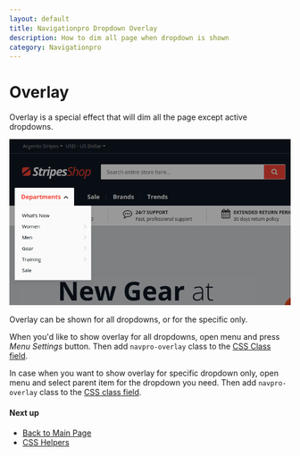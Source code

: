 ```yaml
---
layout: default
title: Navigationpro Dropdown Overlay
description: How to dim all page when dropdown is shown
category: Navigationpro
---
```


# Overlay

Overlay is a special effect that will dim all the page except active dropdowns.

![Overlay](/images/m2/navigationpro/use-cases/overlay.png)

Overlay can be shown for all dropdowns, or for the specific only.

When you'd like to show overlay for all dropdowns, open menu and press
_Menu Settings_ button. Then add `navpro-overlay` class to the
[CSS Class field](/m2/extensions/navigationpro/backend/menu-settings/#general-settings).

In case when you want to show overlay for specific dropdown only, open menu
and select parent item for the dropdown you need. Then add `navpro-overlay` class
to the [CSS class field](m2/extensions/navigationpro/backend/menu-edit/#advanced-settings).

#### Next up

 -  [Back to Main Page](/m2/extensions/navigationpro/)
 -  [CSS Helpers][css-helpers]

[css-helpers]: /m2/extensions/navigationpro/customization/css-helpers/ "CSS Helpers"
[simple-menu]: /m2/extensions/navigationpro/use-cases/simple-menu/ "Simple Menu"
[config]: /m2/extensions/navigationpro/configuration/ "Configuration"
